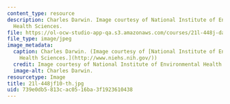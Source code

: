 ```yaml
---
content_type: resource
description: Charles Darwin. Image courtesy of National Institute of Environmental
  Health Sciences.
file: https://ol-ocw-studio-app-qa.s3.amazonaws.com/courses/21l-448j-darwin-and-design-fall-2010/739e0db5813cac0516ba3f1923610438_21l-448jf10-th.jpg
file_type: image/jpeg
image_metadata:
  caption: Charles Darwin. (Image courtesy of [National Institute of Environmental
    Health Sciences.](http://www.niehs.nih.gov/))
  credit: Image courtesy of National Institute of Environmental Health Sciences.
  image-alt: Charles Darwin.
resourcetype: Image
title: 21l-448jf10-th.jpg
uid: 739e0db5-813c-ac05-16ba-3f1923610438
---
```

